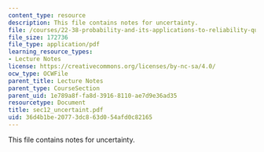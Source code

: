 ```yaml
---
content_type: resource
description: This file contains notes for uncertainty.
file: /courses/22-38-probability-and-its-applications-to-reliability-quality-control-and-risk-assessment-fall-2005/36d4b1be20773dc863d054afd0c82165_sec12_uncertaint.pdf
file_size: 172736
file_type: application/pdf
learning_resource_types:
- Lecture Notes
license: https://creativecommons.org/licenses/by-nc-sa/4.0/
ocw_type: OCWFile
parent_title: Lecture Notes
parent_type: CourseSection
parent_uid: 1e789a8f-fa8d-3916-8110-ae7d9e36ad35
resourcetype: Document
title: sec12_uncertaint.pdf
uid: 36d4b1be-2077-3dc8-63d0-54afd0c82165
---
```

This file contains notes for uncertainty.